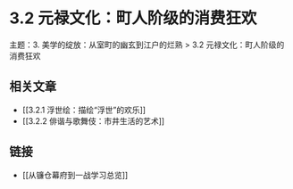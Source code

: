 # 3.2 元禄文化：町人阶级的消费狂欢

主题：3. 美学的绽放：从室町的幽玄到江户的烂熟 > 3.2 元禄文化：町人阶级的消费狂欢

## 相关文章

- [[3.2.1 浮世绘：描绘“浮世”的欢乐]]
- [[3.2.2 俳谐与歌舞伎：市井生活的艺术]]

## 链接

- [[从镰仓幕府到一战学习总览]]
